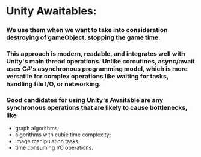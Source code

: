 # Unity Awaitables:
### We use them when we want to take into consideration destroying of gameObject, stopping the game time.
### This approach is modern, readable, and integrates well with Unity's main thread operations. Unlike coroutines, async/await uses C#'s asynchronous programming model, which is more versatile for complex operations like waiting for tasks, handling file I/O, or networking. 
### Good candidates for using Unity's Awaitable are any synchronous operations that are likely to cause bottlenecks, like 
- graph algorithms;
- algorithms with cubic time complexity;
- image manipulation tasks;
- time consuming I/O operations.
